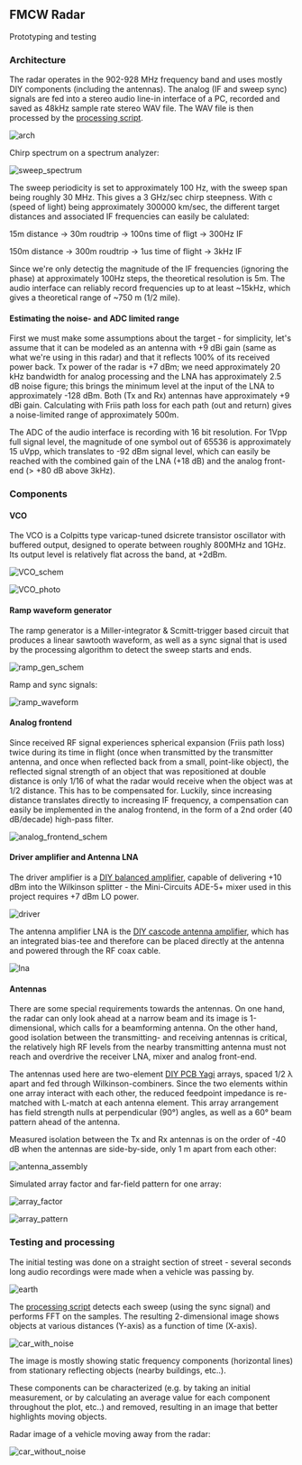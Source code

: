 ## FMCW Radar

Prototyping and testing

### Architecture

The radar operates in the 902-928 MHz frequency band and uses mostly DIY components (including the antennas). The analog (IF and sweep sync) signals are fed into a stereo audio line-in interface of a PC, recorded and saved as 48kHz sample rate stereo WAV file. The WAV file is then processed by the [processing script](https://github.com/szoftveres/RF_Microwave/tree/main/radar/fmcw_process.m).

![arch](arch.png)

Chirp spectrum on a spectrum analyzer:

![sweep_spectrum](sweep_spectrum.jpg)

The sweep periodicity is set to approximately 100 Hz, with the sweep span being roughly 30 MHz. This gives a 3 GHz/sec chirp steepness. With c (speed of light) being approximately 300000 km/sec, the different target distances and associated IF frequencies can easily be calulated:

15m distance -> 30m roudtrip -> 100ns time of fligt -> 300Hz IF

150m distance -> 300m roudtrip -> 1us time of flight -> 3kHz IF

Since we're only detectig the magnitude of the IF frequencies (ignoring the phase) at approximately 100Hz steps, the theoretical resolution is 5m. 
The audio interface can reliably record frequencies up to at least ~15kHz, which gives a theoretical range of ~750 m (1/2 mile).

#### Estimating the noise- and ADC limited range

First we must make some assumptions about the target - for simplicity, let's assume that it can be modeled as an antenna with +9 dBi gain (same as what we're using in this radar) and that it reflects 100% of its received power back. Tx power of the radar is +7 dBm; we need approximately 20 kHz bandwidth for analog processing and the LNA has approximately 2.5 dB noise figure; this brings the minimum level at the input of the LNA to approximately -128 dBm. Both (Tx and Rx) antennas have approximately +9 dBi gain. Calculating with Friis path loss for each path (out and return) gives a noise-limited range of approximately 500m.

The ADC of the audio interface is recording with 16 bit resolution. For 1Vpp full signal level, the magnitude of one symbol out of 65536 is approximately 15 uVpp, which translates to -92 dBm signal level, which can easily be reached with the combined gain of the LNA (+18 dB) and the analog front-end (> +80 dB above 3kHz).

### Components

#### VCO

The VCO is a Colpitts type varicap-tuned dsicrete transistor oscillator with buffered output, designed to operate between roughly 800MHz and 1GHz. Its output level is relatively flat across the band, at +2dBm.

![VCO_schem](VCO_schem.png)

![VCO_photo](vco_photo.jpg)

#### Ramp waveform generator

The ramp generator is a Miller-integrator & Scmitt-trigger based circuit that produces a linear sawtooth waveform, as well as a sync signal that is used by the processing algorithm to detect the sweep starts and ends.

![ramp_gen_schem](ramp_gen_schem.png)

Ramp and sync signals:

![ramp_waveform](ramp_waveform.jpg)

#### Analog frontend

Since received RF signal experiences spherical expansion (Friis path loss) twice during its time in flight (once when transmitted by the transmitter antenna, and once when reflected back from a small, point-like object), the reflected signal strength of an object that was repositioned at double distance is only 1/16 of what the radar would receive when the object was at 1/2 distance. This has to be compensated for.
Luckily, since increasing distance translates directly to increasing IF frequency, a compensation can easily be implemented in the analog frontend, in the form of a 2nd order (40 dB/decade) high-pass filter.

![analog_frontend_schem](analog_frontend_schem.png)

#### Driver amplifier and Antenna LNA

The driver amplifier is a [DIY balanced amplifier](https://github.com/szoftveres/RF_Microwave/tree/main/Amplifier/cascode), capable of delivering +10 dBm into the Wilkinson splitter - the Mini-Circuits ADE-5+ mixer used in this project requires +7 dBm LO power.

![driver](https://github.com/szoftveres/RF_Microwave/blob/main/Amplifier/cascode/balanced_photo.jpg)

The antenna amplifier LNA is the [DIY cascode antenna amplifier](https://github.com/szoftveres/RF_Microwave/tree/main/Amplifier/cascode), which has an integrated bias-tee and therefore can be placed directly at the antenna and powered through the RF coax cable.

![lna](https://github.com/szoftveres/RF_Microwave/blob/main/Amplifier/cascode/cascode_photo.jpg)

#### Antennas

There are some special requirements towards the antennas. On one hand, the radar can only look ahead at a narrow beam and its image is 1-dimensional, which calls for a beamforming antenna. On the other hand, good isolation between the transmitting- and receiving antennas is critical, the relatively high RF levels from the nearby transmitting antenna must not reach and overdrive the receiver LNA, mixer and analog front-end.

The antennas used here are two-element [DIY PCB Yagi](https://github.com/szoftveres/RF_Microwave/tree/main/em_antenna/915_pcb_yagi) arrays, spaced 1/2 λ apart and fed through Wilkinson-combiners. Since the two elements within one array interact with each other, the reduced feedpoint impedance is re-matched with L-match at each antenna element. This array arrangement has field strength nulls at perpendicular (90°) angles, as well as a 60° beam pattern ahead of the antenna.

Measured isolation between the Tx and Rx antennas is on the order of -40 dB when the antennas are side-by-side, only 1 m apart from each other:

![antenna_assembly](antenna_assembly.jpg)

Simulated array factor and far-field pattern for one array:

![array_factor](array_factor.png)

![array_pattern](antenna_array_pattern.png)


### Testing and processing

The initial testing was done on a straight section of street - several seconds long audio recordings were made when a vehicle was passing by.

![earth](earth.png)

The [processing script](https://github.com/szoftveres/RF_Microwave/tree/main/radar/fmcw_process.m) detects each sweep (using the sync signal) and performs FFT on the samples. The resulting 2-dimensional image shows objects at various distances (Y-axis) as a function of time (X-axis).

![car_with_noise](car_with_noise.png)

The image is mostly showing static frequency components (horizontal lines) from stationary reflecting objects (nearby buildings, etc..).

These components can be characterized (e.g. by taking an initial measurement, or by calculating an average value for each component throughout the plot, etc..) and removed, resulting in an image that better highlights moving objects.

Radar image of a vehicle moving away from the radar:

![car_without_noise](car_without_noise.png)


